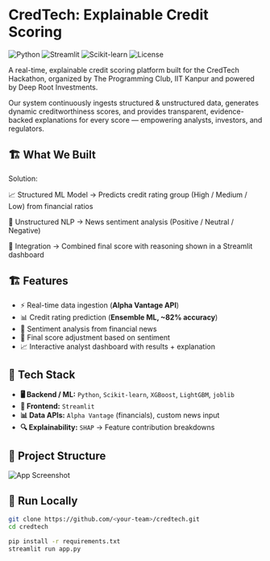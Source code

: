 
# CredTech: Explainable Credit Scoring

![Python](https://img.shields.io/badge/Python-3.10-blue)
![Streamlit](https://img.shields.io/badge/Streamlit-App-red)
![Scikit-learn](https://img.shields.io/badge/ML-Scikit--learn-orange)
![License](https://img.shields.io/badge/License-MIT-green)

A real-time, explainable credit scoring platform built for the CredTech Hackathon, organized by The Programming Club, IIT Kanpur and powered by Deep Root Investments.

Our system continuously ingests structured & unstructured data, generates dynamic creditworthiness scores, and provides transparent, evidence-backed explanations for every score — empowering analysts, investors, and regulators.

## 🏗️ What We Built
Solution:

📈 Structured ML Model → Predicts credit rating group (High / Medium / Low) from financial ratios

📰 Unstructured NLP → News sentiment analysis (Positive / Neutral / Negative)

🔗 Integration → Combined final score with reasoning shown in a Streamlit dashboard

## 🏗️ Features

- ⚡ Real-time data ingestion (**Alpha Vantage API**)
- 📊 Credit rating prediction (**Ensemble ML, ~82% accuracy**)
- 📰 Sentiment analysis from financial news
- 🎯 Final score adjustment based on sentiment
- 📈 Interactive analyst dashboard with results + explanation


## 📂 Tech Stack

- **🖥️ Backend / ML:** `Python`, `Scikit-learn`, `XGBoost`, `LightGBM`, `joblib`  
- **🎨 Frontend:** `Streamlit`  
- **📊 Data APIs:** `Alpha Vantage` (financials), custom news input  
- **🔍 Explainability:** `SHAP` → Feature contribution breakdowns  


## 📂 Project Structure




![App Screenshot](https://via.placeholder.com/468x300?text=App+Screenshot+Here)

## 🚀 Run Locally

```bash
git clone https://github.com/<your-team>/credtech.git
cd credtech

pip install -r requirements.txt
streamlit run app.py




